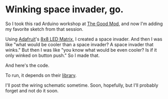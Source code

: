 # Winking space invader, go.

So I took this rad Arduino workshop at [The Good Mod](http://thegoodmod.com), and now I'm adding my favorite sketch from that session.

Using [Adafruit](http://adafruit.com)'s [8x8 LED Matrix](http://www.adafruit.com/products/1854), I created a space invader. And then I was like "what would be cooler than a space invader? A space invader that winks." But then I was like "you know what would be even cooler? Is if it only winked on button push." So I made that.

And here's the code.

To run, it depends on their [library](https://github.com/adafruit/Adafruit-LED-Backpack-Library).

I'll post the wiring schematic sometime. Soon, hopefully, but I'll probably forget and not do it soon.
